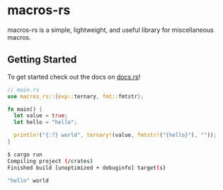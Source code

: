 # macros-rs

macros-rs is a simple, lightweight, and useful library for miscellaneous macros.

## Getting Started

To get started check out the docs on [docs.rs](https://docs.rs/macros-rs)!

```rust
// main.rs
use macros_rs::{exp::ternary, fmt::fmtstr};

fn main() {
  let value = true;
  let hello = "hello";

  println!("{:?} world", ternary!(value, fmtstr!("{hello}"), ""));
}
```

```bash
$ cargo run
Compiling project (/crates)
Finished build [unoptimized + debuginfo] target(s)

"hello" world
```
